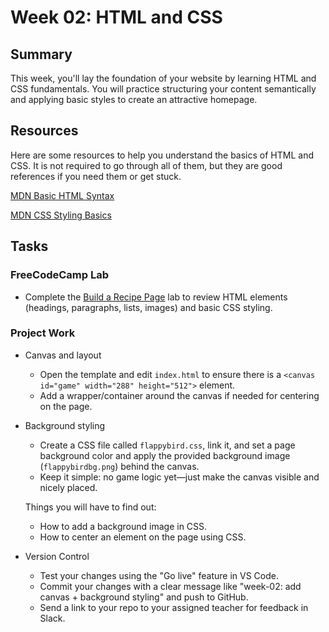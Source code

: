 # Week 02: HTML and CSS

## Summary

This week, you'll lay the foundation of your website by learning HTML and CSS fundamentals. You will practice structuring your content semantically and applying basic styles to create an attractive homepage.

## Resources

Here are some resources to help you understand the basics of HTML and CSS. It is not required to go through all of them, but they are good references if you need them or get stuck.

[MDN Basic HTML Syntax](https://developer.mozilla.org/en-US/docs/Learn_web_development/Core/Structuring_content)

[MDN CSS Styling Basics](https://developer.mozilla.org/en-US/docs/Learn_web_development/Core/Styling_basics)

## Tasks

### FreeCodeCamp Lab

- Complete the [Build a Recipe Page](https://www.freecodecamp.org/learn/full-stack-developer/lab-recipe-page/build-a-recipe-page) lab to review HTML elements (headings, paragraphs, lists, images) and basic CSS styling.

### Project Work

- Canvas and layout

  - Open the template and edit `index.html` to ensure there is a `<canvas id="game" width="288" height="512">` element.
  - Add a wrapper/container around the canvas if needed for centering on the page.

- Background styling

  - Create a CSS file called `flappybird.css`, link it, and set a page background color and apply the provided background image (`flappybirdbg.png`) behind the canvas.
  - Keep it simple: no game logic yet—just make the canvas visible and nicely placed.

  Things you will have to find out:
  - How to add a background image in CSS.
  - How to center an element on the page using CSS.

- Version Control
  - Test your changes using the "Go live" feature in VS Code.
  - Commit your changes with a clear message like "week-02: add canvas + background styling" and push to GitHub.
  - Send a link to your repo to your assigned teacher for feedback in Slack.
